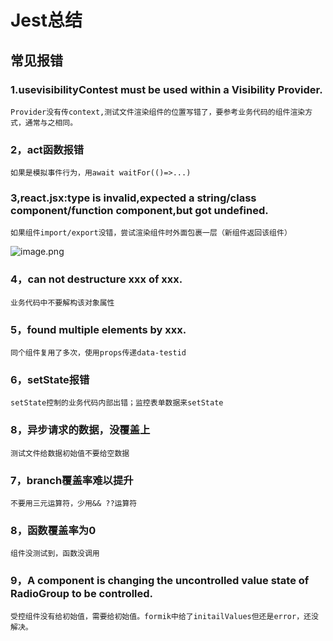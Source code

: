 # Jest总结
## 常见报错
### 1.usevisibilityContest must be used within a Visibility Provider.
    Provider没有传context,测试文件渲染组件的位置写错了，要参考业务代码的组件渲染方式，通常与之相同。
### 2，act函数报错
    如果是模拟事件行为，用await waitFor(()=>...)
### 3,react.jsx:type is invalid,expected a string/class component/function component,but got undefined.
    如果组件import/export没错，尝试渲染组件时外面包裹一层（新组件返回该组件）
![image.png](https://p3-juejin.byteimg.com/tos-cn-i-k3u1fbpfcp/e9a6591e2cda4c13a538da037b9768a2~tplv-k3u1fbpfcp-watermark.image?)

### 4，can not destructure xxx of xxx.
    业务代码中不要解构该对象属性
### 5，found multiple elements by xxx.
    同个组件复用了多次，使用props传递data-testid
### 6，setState报错
    setState控制的业务代码内部出错；监控表单数据来setState
### 8，异步请求的数据，没覆盖上
    测试文件给数据初始值不要给空数据
### 7，branch覆盖率难以提升
    不要用三元运算符，少用&& ??运算符
### 8，函数覆盖率为0
    组件没测试到，函数没调用
### 9，A component is changing the uncontrolled value state of RadioGroup to be controlled.
    受控组件没有给初始值，需要给初始值。formik中给了initailValues但还是error，还没解决。
    
    
    
    



